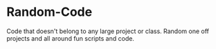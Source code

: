 # Random-Code
Code that doesn't belong to any large project or class. Random one off projects and all around fun scripts and code.
